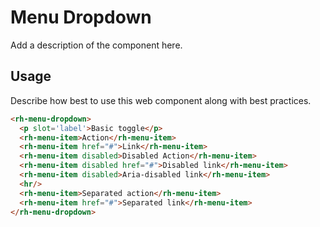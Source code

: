 # Menu Dropdown
Add a description of the component here.

## Usage
Describe how best to use this web component along with best practices.

```html
<rh-menu-dropdown>
  <p slot='label'>Basic toggle</p>
  <rh-menu-item>Action</rh-menu-item>
  <rh-menu-item href="#">Link</rh-menu-item>
  <rh-menu-item disabled>Disabled Action</rh-menu-item>
  <rh-menu-item disabled href="#">Disabled link</rh-menu-item>
  <rh-menu-item disabled>Aria-disabled link</rh-menu-item>
  <hr/>
  <rh-menu-item>Separated action</rh-menu-item>
  <rh-menu-item href="#">Separated link</rh-menu-item>
</rh-menu-dropdown>
```
